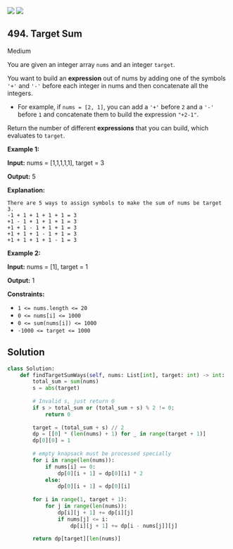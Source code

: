 [![](https://img.shields.io/github/stars/LeetCode-in-Python/LeetCode-in-Python?label=Stars&style=flat-square)](https://github.com/LeetCode-in-Python/LeetCode-in-Python)
[![](https://img.shields.io/github/forks/LeetCode-in-Python/LeetCode-in-Python?label=Fork%20me%20on%20GitHub%20&style=flat-square)](https://github.com/LeetCode-in-Python/LeetCode-in-Python/fork)

## 494\. Target Sum

Medium

You are given an integer array `nums` and an integer `target`.

You want to build an **expression** out of nums by adding one of the symbols `'+'` and `'-'` before each integer in nums and then concatenate all the integers.

*   For example, if `nums = [2, 1]`, you can add a `'+'` before `2` and a `'-'` before `1` and concatenate them to build the expression `"+2-1"`.

Return the number of different **expressions** that you can build, which evaluates to `target`.

**Example 1:**

**Input:** nums = [1,1,1,1,1], target = 3

**Output:** 5

**Explanation:**

    There are 5 ways to assign symbols to make the sum of nums be target 3.
    -1 + 1 + 1 + 1 + 1 = 3
    +1 - 1 + 1 + 1 + 1 = 3
    +1 + 1 - 1 + 1 + 1 = 3
    +1 + 1 + 1 - 1 + 1 = 3
    +1 + 1 + 1 + 1 - 1 = 3 

**Example 2:**

**Input:** nums = [1], target = 1

**Output:** 1 

**Constraints:**

*   `1 <= nums.length <= 20`
*   `0 <= nums[i] <= 1000`
*   `0 <= sum(nums[i]) <= 1000`
*   `-1000 <= target <= 1000`

## Solution

```python
class Solution:
    def findTargetSumWays(self, nums: List[int], target: int) -> int:
        total_sum = sum(nums)
        s = abs(target)
        
        # Invalid s, just return 0
        if s > total_sum or (total_sum + s) % 2 != 0:
            return 0
        
        target = (total_sum + s) // 2
        dp = [[0] * (len(nums) + 1) for _ in range(target + 1)]
        dp[0][0] = 1
        
        # empty knapsack must be processed specially
        for i in range(len(nums)):
            if nums[i] == 0:
                dp[0][i + 1] = dp[0][i] * 2
            else:
                dp[0][i + 1] = dp[0][i]
        
        for i in range(1, target + 1):
            for j in range(len(nums)):
                dp[i][j + 1] += dp[i][j]
                if nums[j] <= i:
                    dp[i][j + 1] += dp[i - nums[j]][j]
        
        return dp[target][len(nums)]
```
